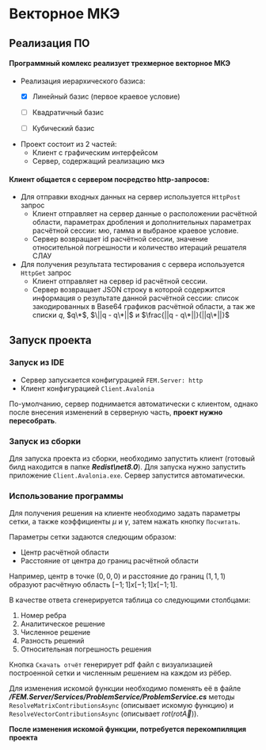 # Векторное МКЭ

## Реализация ПО

#### Программный комлекс реализует трехмерное векторное МКЭ

- Реализация иерархического базиса:
  - [x] Линейный базис (первое краевое условие)
  - [ ] Квадратичный базис
  - [ ] Кубический базис


- Проект состоит из 2 частей:
  - Клиент с графическим интерфейсом
  - Сервер, содержащий реализацию мкэ

#### Клиент общается с сервером посредство http-запросов:
 - Для отправки входных данных на сервер используется `HttpPost` запрос
   - Клиент отправляет на сервер данные о расположении расчётной области, параметрах дробления и дополнительных параметрах расчётной сессии: мю, гамма и выбраное краевое условие.
   - Сервер возвращает id расчётной сессии, значение относительной погрешности и количество итераций решателя СЛАУ
 - Для получения результата тестирования с сервера используется `HttpGet` запрос
   - Клиент отправляет на сервер id расчётной сессии.
   - Сервер возвращает JSON строку в которой содержится информация о результате данной расчётной сессии: список закодированных в Base64 графиков расчётной области, а так же списки $q$, $q\*$, $\||q - q\*||$ и $\frac{||q - q\*||}{||q\*||}$

## Запуск проекта

### Запуск из IDE
 - Сервер запускается конфигурацией `FEM.Server: http`
 - Клиент конфигурацией `Client.Avalonia`

По-умолчанию, сервер поднимается автоматически с клиентом, однако после внесения изменений в серверную часть, **проект нужно пересобрать**.

### Запуск из сборки
Для запуска проекта из сборки, необходимо запустить клиент (готовый билд находится в папке ___Redist\net8.0___). Для запуска нужно
запустить приложение `Client.Avalonia.exe`. Сервер запустится автоматически.

### Использование программы
Для получения решения на клиенте необходимо задать параметры сетки, а также коэффициенты $μ$ и $γ$, затем нажать
кнопку `Посчитать`.

Параметры сетки задаются следющим образом:

* Центр расчётной области
* Расстояние от центра до границ расчётной области

Например, центр в точке $(0,0,0)$ и расстояние до границ $(1,1,1)$ образуют расчётную область $[-1;1]x[-1;1]x[-1;1]$.

В качестве ответа сгенерируется таблица со следующими столбцами:
1. Номер ребра
2. Аналитическое решение
3. Численное решение
4. Разность решений
5. Относительная погрешность решения

Кнопка `Cкачать отчёт` генерирует pdf файл с визуализацией построенной сетки и численным решением на каждом из рёбер.

Для изменения искомой функции необходимо поменять её в файле ***/FEM.Server/Services/ProblemService/ProblemService.cs*** методы
`ResolveMatrixContributionsAsync` (описывает искомую функцию) и `ResolveVectorContributionsAsync` (описывает $rot(rot\vec{A})$).

**После изменения искомой функции, потребуется перекомпиляция проекта**